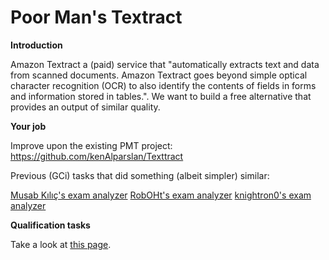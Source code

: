 # Poor Man's Textract

 **Introduction**

Amazon Textract a (paid) service that "automatically extracts text and
data from scanned documents. Amazon Textract goes beyond simple optical
character recognition (OCR) to also identify the contents of fields in
forms and information stored in tables.". We want to build a free
alternative that provides an output of similar quality.

 **Your job**

Improve upon the existing PMT project:
<https://github.com/kenAlparslan/Texttract>

Previous (GCi) tasks that did something (albeit simpler) similar:

[Musab Kılıç's exam
analyzer](https://github.com/musabkilic/ExamAnalyzer)
[RobOHt's exam
analyzer](https://https://github.com/RobOHt/AutomataQP-Decomposer)
[knightron0's exam
analyzer](https://github.com/knightron0/exam-analyzer)

 **Qualification tasks**

Take a look at [this
page](https://ccextractor.org/public/gsoc/takehome).
